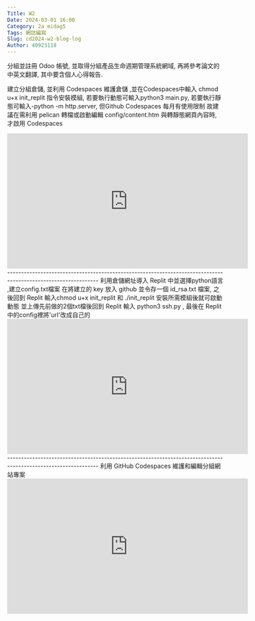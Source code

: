 ```yaml
---
Title: W2
Date: 2024-03-01 16:00
Category: 2a midag5
Tags: 網誌編寫
Slug: cd2024-w2-blog-log
Author: 40923118
---
```


分組並註冊 Odoo 帳號, 並取得分組產品生命週期管理系統網域, 再將參考論文的中英文翻譯, 其中要含個人心得報告.

<!-- PELICAN_END_SUMMARY -->
建立分組倉儲, 並利用 Codespaces 維護倉儲 ,並在Codespaces中輸入 chmod u+x init_replit 指令安裝模組, 若要執行動態可輸入python3 main.py, 若要執行靜態可輸入-python -m http.server, 但Github Codespaces 每月有使用限制 故建議在需利用 pelican 轉檔或啟動編輯 config/content.htm 與轉靜態網頁內容時, 才啟用 Codespaces
<iframe width="560" height="315" src="https://www.youtube.com/embed/Ovak86EyUnE?si=LDW5JRtsdd1LpDfa" title="YouTube video player" frameborder="0" allow="accelerometer; autoplay; clipboard-write; encrypted-media; gyroscope; picture-in-picture; web-share" referrerpolicy="strict-origin-when-cross-origin" allowfullscreen></iframe>
---------------------------------------------------------------------------------------------------------------
利用倉儲網址導入 Replit 中並選擇python語言 ,建立config.txt檔案 在將建立的 key 放入 github 並令存一個 id_rsa.txt 檔案, 之後回到 Replit 輸入chmod u+x init_replit 和 ./init_replit 安裝所需模組後就可啟動動態 並上傳先前做的2個txt檔後回到 Replit 輸入 python3 ssh.py , 最後在 Replit 中的config裡將'url'改成自己的
<iframe width="560" height="315" src="https://www.youtube.com/embed/SFNbRaEfdlM?si=89ksmH_LJLzDN4mO" title="YouTube video player" frameborder="0" allow="accelerometer; autoplay; clipboard-write; encrypted-media; gyroscope; picture-in-picture; web-share" referrerpolicy="strict-origin-when-cross-origin" allowfullscreen></iframe>
---------------------------------------------------------------------------------------------------------------
利用 GitHub Codespaces 維護和編輯分組網站專案
<iframe width="560" height="315" src="https://www.youtube.com/embed/cMrkGBo3rU4?si=p3tKBxMSkU3a0Udn" title="YouTube video player" frameborder="0" allow="accelerometer; autoplay; clipboard-write; encrypted-media; gyroscope; picture-in-picture; web-share" referrerpolicy="strict-origin-when-cross-origin" allowfullscreen></iframe>
